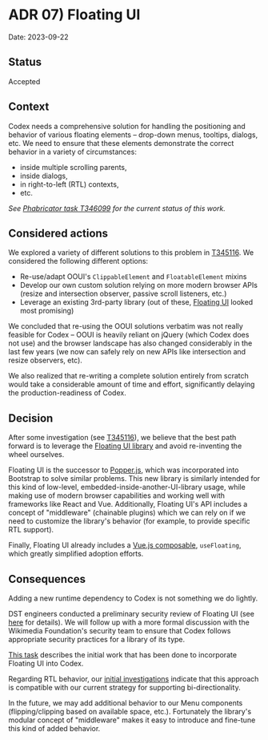 # ADR 07) Floating UI

Date: 2023-09-22

## Status

Accepted

## Context

Codex needs a comprehensive solution for handling the positioning and behavior
of various floating elements – drop-down menus, tooltips, dialogs, etc. We need
to ensure that these elements demonstrate the correct behavior in a variety of
circumstances:
- inside multiple scrolling parents,
- inside dialogs,
- in right-to-left (RTL) contexts,
- etc.

*See [Phabricator task T346099](https://phabricator.wikimedia.org/T346099) for the current status of
this work.*

## Considered actions

We explored a variety of different solutions to this problem in
[T345116](https://phabricator.wikimedia.org/T345116). We considered the
following different options:

- Re-use/adapt OOUI's `ClippableElement` and `FloatableElement` mixins
- Develop our own custom solution relying on more modern browser APIs (resize
  and intersection observer, passive scroll listeners, etc.)
- Leverage an existing 3rd-party library (out of these,
  [Floating UI](https://floating-ui.com/) looked most promising)

We concluded that re-using the OOUI solutions verbatim was not really feasible
for Codex – OOUI is heavily reliant on jQuery (which Codex does not use) and the
browser landscape has also changed considerably in the last few years (we now
can safely rely on new APIs like intersection and resize observers, etc).

We also realized that re-writing a complete solution entirely from scratch would
take a considerable amount of time and effort, significantly delaying the
production-readiness of Codex.

## Decision

After some investigation (see
[T345116](https://phabricator.wikimedia.org/T345116)), we believe that the best
path forward is to leverage the [Floating UI library](https://floating-ui.com)
and avoid re-inventing the wheel ourselves.

Floating UI is the successor to [Popper.js](https://popper.js.org/), which was
incorporated into Bootstrap to solve similar problems. This new library is
similarly intended for this kind of low-level,
embedded-inside-another-UI-library usage, while making use of modern browser
capabilities and working well with frameworks like React and Vue.
Additionally, Floating UI's API includes a concept of "middleware" (chainable
plugins) which we can rely on if we need to customize the library's
behavior (for example, to provide specific RTL support).

Finally, Floating UI already includes a [Vue.js composable](https://floating-ui.com/docs/vue),
`useFloating`, which greatly simplified adoption efforts.

## Consequences

Adding a new runtime dependency to Codex is not something we do lightly.

DST engineers conducted a preliminary security review of Floating UI (see
[here](https://phabricator.wikimedia.org/T346097) for details). We will follow
up with a more formal discussion with the Wikimedia Foundation's security team to ensure
that Codex follows appropriate security practices for a library of its type.

[This task](https://phabricator.wikimedia.org/T346099) describes the initial work
that has been done to incorporate Floating UI into Codex.

Regarding RTL behavior, our [initial investigations](https://phabricator.wikimedia.org/T346100)
indicate that this approach is compatible with our current strategy for supporting
bi-directionality.

In the future, we may add additional behavior to our Menu components
(flipping/clipping based on available space, etc.). Fortunately the library's
modular concept of "middleware" makes it easy to introduce and fine-tune this
kind of added behavior.
